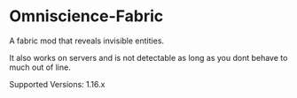 # Omniscience-Fabric
A fabric mod that reveals invisible entities.

It also works on servers and is not detectable as long as you dont behave to much out of line.

Supported Versions:
1.16.x
